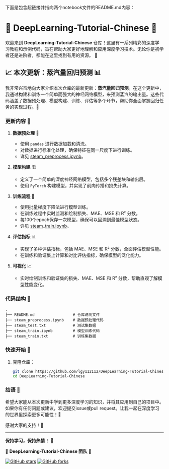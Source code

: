 下面是包含超链接并指向两个notebook文件的README.md内容：

# 🚀 DeepLearning-Tutorial-Chinese 🎉

欢迎来到 **DeepLearning-Tutorial-Chinese** 仓库！这里有一系列精彩的深度学习教程和示例代码，旨在帮助大家更好地理解和应用深度学习技术。无论你是初学者还是进阶者，都能在这里找到有用的资源。 🌟

## 📈 本次更新：蒸汽量回归预测 📊

我非常兴奋地向大家介绍本次仓库的最新更新：**蒸汽量回归预测**。在这个更新中，我通过构建和训练一个简单而强大的神经网络模型，来预测蒸汽的输出量。这些代码涵盖了数据预处理、模型构建、训练、评估等多个环节，帮助你全面掌握回归任务的实现过程。🤖

### 更新内容 🌟

1. **数据预处理** 🧹
   - 使用 `pandas` 进行数据加载和清洗。
   - 对数据进行标准化处理，确保特征在同一尺度下进行训练。
   - 详见 [steam_preprocess.ipynb](https://github.com/lgy112112/DeepLearning-Tutorial-Chinese/blob/main/steam_preprocess.ipynb)。

2. **模型构建** 🏗️
   - 定义了一个简单的深度神经网络模型，包括多个残差块和输出层。
   - 使用 `PyTorch` 构建模型，并实现了前向传播和损失计算。

3. **训练流程** 🚀
   - 使用批量梯度下降法进行模型训练。
   - 在训练过程中实时监测和绘制损失、MAE、MSE 和 R² 分数。
   - 每100个epoch保存一次模型，确保可以回溯到最佳模型状态。
   - 详见 [steam_train.ipynb](https://github.com/lgy112112/DeepLearning-Tutorial-Chinese/blob/main/steam_train.ipynb)。

4. **评估指标** 📊
   - 实现了多种评估指标，包括 MAE、MSE 和 R² 分数，全面评估模型性能。
   - 在训练和验证集上计算和对比评估指标，确保模型的泛化能力。

5. **可视化** 📈
   - 实时绘制训练和验证集的损失、MAE、MSE 和 R² 分数，帮助直观了解模型性能变化。

### 代码结构 📂

```plaintext
.
├── README.md                 # 仓库说明文件
├── steam_preprocess.ipynb    # 数据预处理代码
├── steam_test.txt            # 测试集数据
├── steam_train.ipynb         # 模型训练代码
├── steam_train.txt           # 训练集数据
```

### 快速开始 🚀

1. 克隆仓库：
   ```bash
   git clone https://github.com/lgy112112/DeepLearning-Tutorial-Chinese.git
   cd DeepLearning-Tutorial-Chinese
   ```
   
### 结语 🌟

希望大家能从本次更新中学到更多深度学习的知识，并将其应用到自己的项目中。如果你有任何问题或建议，欢迎提交issue或pull request。让我一起在深度学习的世界里探索更多可能性！🚀

感谢大家的支持！🎉

---
**保持学习，保持热情！** 💪

🎉 **DeepLearning-Tutorial-Chinese 团队** 🎉

[![GitHub stars](https://img.shields.io/github/stars/lgy112112/DeepLearning-Tutorial-Chinese?style=social)](https://github.com/lgy112112/DeepLearning-Tutorial-Chinese)
[![GitHub forks](https://img.shields.io/github/forks/lgy112112/DeepLearning-Tutorial-Chinese?style=social)](https://github.com/lgy112112/DeepLearning-Tutorial-Chinese)

